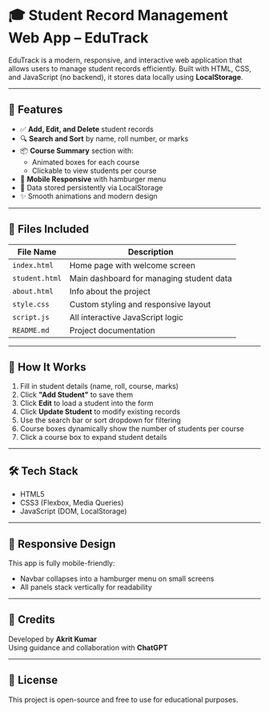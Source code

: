 # 🎓 Student Record Management Web App – EduTrack

EduTrack is a modern, responsive, and interactive web application that allows users to manage student records efficiently. Built with HTML, CSS, and JavaScript (no backend), it stores data locally using **LocalStorage**.

---

## 🚀 Features

- ✅ **Add, Edit, and Delete** student records
- 🔍 **Search and Sort** by name, roll number, or marks
- 📦 **Course Summary** section with:
  - Animated boxes for each course
  - Clickable to view students per course
- 📱 **Mobile Responsive** with hamburger menu
- 💾 Data stored persistently via LocalStorage
- ✨ Smooth animations and modern design

---

## 📁 Files Included

| File Name      | Description                              |
|----------------|------------------------------------------|
| `index.html`   | Home page with welcome screen            |
| `student.html` | Main dashboard for managing student data |
| `about.html`   | Info about the project                   |
| `style.css`    | Custom styling and responsive layout     |
| `script.js`    | All interactive JavaScript logic         |
| `README.md`    | Project documentation                    |

---

## 🧠 How It Works

1. Fill in student details (name, roll, course, marks)
2. Click **"Add Student"** to save them
3. Click **Edit** to load a student into the form
4. Click **Update Student** to modify existing records
5. Use the search bar or sort dropdown for filtering
6. Course boxes dynamically show the number of students per course
7. Click a course box to expand student details

---

## 🛠️ Tech Stack

- HTML5
- CSS3 (Flexbox, Media Queries)
- JavaScript (DOM, LocalStorage)

---

## 📱 Responsive Design

This app is fully mobile-friendly:
- Navbar collapses into a hamburger menu on small screens
- All panels stack vertically for readability

---

## 📌 Credits

Developed by **Akrit Kumar**  
Using guidance and collaboration with **ChatGPT**

---

## 📄 License

This project is open-source and free to use for educational purposes.
